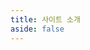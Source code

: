 ```yaml
---
title: 사이트 소개
aside: false
---
```


<script setup>
import About from "@/views/About.vue"
</script>

<About />

